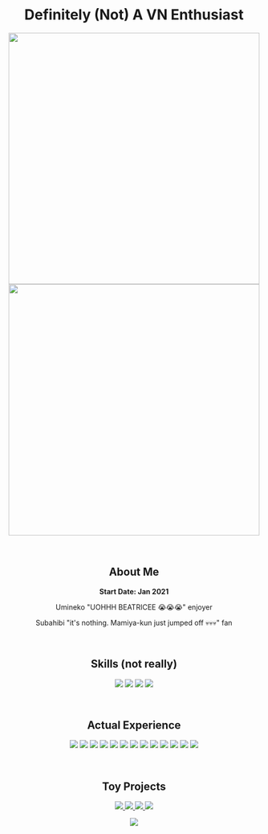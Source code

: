 <h1 align=center> Definitely (Not) A VN Enthusiast </h1>

<p align=center>
<a href="https://github.com/angelocarasig">
  <img src="https://github-readme-stats.vercel.app/api?username=angelocarasig&show_icons=true&include_all_commits=true&show_icons=true&theme=dracula&hide_border=true" width=500px/>
  <br/>
  <img src="https://github-readme-stats.vercel.app/api/top-langs/?username=angelocarasig&layout=compact&hide=jupyter%20notebook,javascript&show_icons=true&theme=dracula&hide_border=true&langs_count=8&hide_title=true" width=500px />
</a>
</p>

<br/>

<h2 align=center> About Me </h2>
<b><p align=center> Start Date: Jan 2021</p></b>
<p align=center>Umineko "UOHHH BEATRICEE 😭😭😭" enjoyer</p>
<p align=center>Subahibi "it's nothing. Mamiya-kun just jumped off 💀💀💀" fan</p>

<br/>

<h2 align=center> Skills (not really) </h2>
<p align=center>
<img src="https://img.shields.io/badge/HTML5-E34F26?style=for-the-badge&logo=html5&logoColor=white">
<img src="https://img.shields.io/badge/CSS3-1572B6?style=for-the-badge&logo=css3&logoColor=white">
<img src="https://img.shields.io/badge/JavaScript-F7DF1E?style=for-the-badge&logo=javascript&logoColor=black">
<img src="https://img.shields.io/badge/MySQL-00000F?style=for-the-badge&logo=mysql&logoColor=white">
</p>

<br/>

<h2 align=center> Actual Experience </h2>
<p align=center>
<img src="https://img.shields.io/badge/C%23-239120?style=for-the-badge&logo=c-sharp&logoColor=white">
<img src="https://img.shields.io/badge/.NET-5C2D91?style=for-the-badge&logo=.net&logoColor=white">
<img src="https://img.shields.io/badge/Python-3776AB?style=for-the-badge&logo=python&logoColor=white">
<img src="https://img.shields.io/badge/Flask-000000?style=for-the-badge&logo=flask&logoColor=white">
<img src="https://img.shields.io/badge/Node.js-43853D?style=for-the-badge&logo=node.js&logoColor=white">
<img src="https://img.shields.io/badge/Express.js-404D59?style=for-the-badge">
<img src="https://img.shields.io/badge/TypeScript-007ACC?style=for-the-badge&logo=typescript&logoColor=white">
<img src="https://img.shields.io/badge/React-20232A?style=for-the-badge&logo=react&logoColor=61DAFB">
<img src="https://img.shields.io/badge/Angular-DD0031?style=for-the-badge&logo=angular&logoColor=white">
<img src="https://img.shields.io/badge/C%2B%2B-00599C?style=for-the-badge&logo=c%2B%2B&logoColor=white">
<img src="https://img.shields.io/badge/Java-ED8B00?style=for-the-badge&logo=openjdk&logoColor=white">
<img src="https://img.shields.io/badge/Spring-6DB33F?style=for-the-badge&logo=spring&logoColor=white">
<img src="https://img.shields.io/badge/Flutter-02569B?style=for-the-badge&logo=flutter&logoColor=white">
</p>

<br/>


<h2 align=center> Toy Projects </h2>
<p align=center>
  <a href="https://github.com/angelocarasig/Terminus">
    <img src="https://github-readme-stats.vercel.app/api/pin/?username=angelocarasig&repo=Terminus">
  </a>
  
  <a href="https://github.com/angelocarasig/gbf-bookmarklets">
    <img src="https://github-readme-stats.vercel.app/api/pin/?username=angelocarasig&repo=gbf-bookmarklets">
  </a>
  
  <a href="https://github.com/angelocarasig/FAVORITE-Unpacker">
    <img src="https://github-readme-stats.vercel.app/api/pin/?username=angelocarasig&repo=FAVORITE-Unpacker">
  </a>
    
  <a href="https://github.com/angelocarasig/python-scripts">
    <img src="https://github-readme-stats.vercel.app/api/pin/?username=angelocarasig&repo=Akasha">
  </a>
</p>

<p align=center>
<img src="https://github.com/angelocarasig/angelocarasig/assets/82582439/4906c7b9-7e37-46e1-abca-0d8ec12e8c69">
</p>
